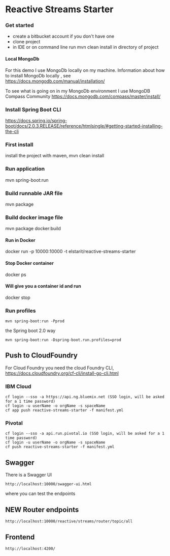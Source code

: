 # Reactive Streams Starter

### Get started
- create a bitbucket account if you don't have one
- clone project
- in IDE or on command line run mvn clean install in directory of project

#### Local MongoDb
For this demo I use MongoDb locally on my machine.
Information about how to install MongoDb locally , see https://docs.mongodb.com/manual/installation/

To see what is going on in my MongoDb environment I use MongoDB Compass Community
https://docs.mongodb.com/compass/master/install/

### Install Spring Boot CLI
https://docs.spring.io/spring-boot/docs/2.0.3.RELEASE/reference/htmlsingle/#getting-started-installing-the-cli

### First install
install the project with maven, mvn clean install

### Run application
mvn spring-boot:run

### Build runnable JAR file
mvn package

### Build docker image file
mvn package docker:build

#### Run in Docker
docker run -p 10000:10000 -t elstarit/reactive-streams-starter

#### Stop Docker container
docker ps

#### Will give you a container id and run
docker stop <containerid>

### Run profiles
```
mvn spring-boot:run -Pprod
```
the Spring boot 2.0 way
```
mvn spring-boot:run -Dspring-boot.run.profiles=prod
```

## Push to CloudFoundry
For Cloud Foundry you need the cloud Foundry CLI, https://docs.cloudfoundry.org/cf-cli/install-go-cli.html

### IBM Cloud
```
cf login --sso -a https://api.ng.bluemix.net (SSO login, will be asked for a 1 time password)
cf login -u userName -o orgName -s spaceName
cf app push reactive-streams-starter -f manifest.yml
```

### Pivotal
```
cf login --sso -a api.run.pivotal.io (SSO login, will be asked for a 1 time password)
cf login -u userName -o orgName -s spaceName
cf push reactive-streams-starter -f manifest.yml
```

## Swagger
There is a Swagger UI
```
http://localhost:10000/swagger-ui.html
```
where you can test the endpoints

## NEW Router endpoints
```
http://localhost:10000/reactive/streams/router/topic/all
```

## Frontend
```
http://localhost:4200/
```


